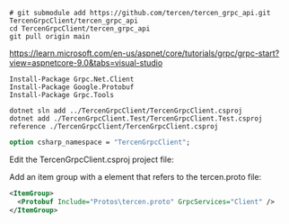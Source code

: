 
```shell
# git submodule add https://github.com/tercen/tercen_grpc_api.git TercenGrpcClient/tercen_grpc_api
cd TercenGrpcClient/tercen_grpc_api
git pull origin main
```

https://learn.microsoft.com/en-us/aspnet/core/tutorials/grpc/grpc-start?view=aspnetcore-9.0&tabs=visual-studio


```shell
Install-Package Grpc.Net.Client
Install-Package Google.Protobuf
Install-Package Grpc.Tools

dotnet sln add ../TercenGrpcClient/TercenGrpcClient.csproj
dotnet add ./TercenGrpcClient.Test/TercenGrpcClient.Test.csproj reference ./TercenGrpcClient/TercenGrpcClient.csproj  
```


```protobuf
option csharp_namespace = "TercenGrpcClient";
```

Edit the TercenGrpcClient.csproj project file:

Add an item group with a <Protobuf> element that refers to the tercen.proto file:
```xml
<ItemGroup>
  <Protobuf Include="Protos\tercen.proto" GrpcServices="Client" />
</ItemGroup>
```

